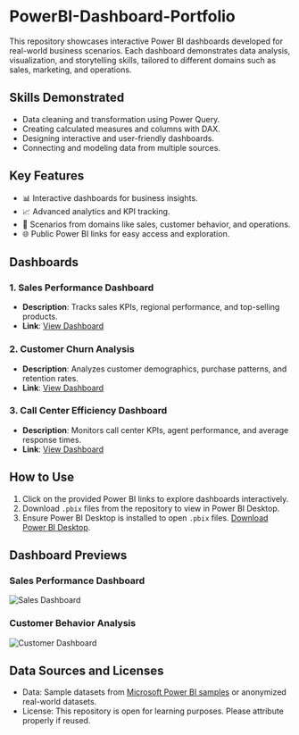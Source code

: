 # PowerBI-Dashboard-Portfolio

This repository showcases interactive Power BI dashboards developed for real-world business scenarios. Each dashboard demonstrates data analysis, visualization, and storytelling skills, tailored to different domains such as sales, marketing, and operations.

## Skills Demonstrated

- Data cleaning and transformation using Power Query.
- Creating calculated measures and columns with DAX.
- Designing interactive and user-friendly dashboards.
- Connecting and modeling data from multiple sources.

## Key Features

- 📊 Interactive dashboards for business insights.
- 📈 Advanced analytics and KPI tracking.
- 🧠 Scenarios from domains like sales, customer behavior, and operations.
- 🌐 Public Power BI links for easy access and exploration.

## Dashboards

### 1. **Sales Performance Dashboard**
- **Description**: Tracks sales KPIs, regional performance, and top-selling products.
- **Link**: [View Dashboard](https://app.powerbi.com/view?r=eyJrIjoiOTc0NGM1ZmEtYTQ1Ni00Nzk1LTg5Y2UtYTA3NWU1MTc5ODI3IiwidCI6IjgyYzUxNGMxLWE3MTctNDA4Ny1iZTA2LWQ0MGQyMDcwYWQ1MiJ9)

### 2. **Customer Churn Analysis**
- **Description**: Analyzes customer demographics, purchase patterns, and retention rates.
- **Link**: [View Dashboard](https://app.powerbi.com/groups/me/reports/10fa975f-532e-4fc6-b21f-8508f970ab19?ctid=79ad8541-2f53-45e9-93dd-e2ed19e39bb4&pbi_source=linkShare)

### 3. **Call Center Efficiency Dashboard**
- **Description**: Monitors call center KPIs, agent performance, and average response times.
- **Link**: [View Dashboard](https://app.powerbi.com/view?r=your-link)

## How to Use

1. Click on the provided Power BI links to explore dashboards interactively.
2. Download `.pbix` files from the repository to view in Power BI Desktop.
3. Ensure Power BI Desktop is installed to open `.pbix` files. [Download Power BI Desktop](https://powerbi.microsoft.com/desktop/).

## Dashboard Previews

### Sales Performance Dashboard
![Sales Dashboard](path/to/sales-dashboard-screenshot.png)

### Customer Behavior Analysis
![Customer Dashboard](path/to/customer-dashboard-screenshot.png)

## Data Sources and Licenses

- Data: Sample datasets from [Microsoft Power BI samples](https://powerbi.microsoft.com/en-us/partners/microsoft-sample-datasets/) or anonymized real-world datasets.
- License: This repository is open for learning purposes. Please attribute properly if reused.




